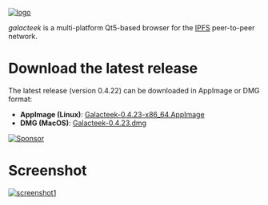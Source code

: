 
[![logo](https://raw.githubusercontent.com/pinnaculum/galacteek/master/share/icons/galacteek-incandescent-128.png)](https://github.com/pinnaculum/galacteek)

*galacteek* is a multi-platform Qt5-based browser
for the [IPFS](https://ipfs.io) peer-to-peer network.

# Download the latest release

The latest release (version 0.4.22) can be downloaded in AppImage
or DMG format:

- **AppImage (Linux)**: [Galacteek-0.4.23-x86_64.AppImage](https://github.com/pinnaculum/galacteek/releases/download/v0.4.23/Galacteek-0.4.23-x86_64.AppImage)
- **DMG (MacOS)**: [Galacteek-0.4.23.dmg](https://github.com/pinnaculum/galacteek/releases/download/v0.4.23/Galacteek-0.4.23.dmg)

[![Sponsor](https://raw.githubusercontent.com/pinnaculum/galacteek/master/share/icons/donate.png)](https://github.com/sponsors/pinnaculum)

# Screenshot

[![screenshot1](https://raw.githubusercontent.com/pinnaculum/galacteek/master/screenshots/browse-wikipedia-small.png)](https://raw.githubusercontent.com/pinnaculum/galacteek/master/screenshots/browse-wikipedia.png)
